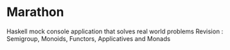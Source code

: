 # Marathon
Haskell mock console application that solves real world problems Revision : Semigroup, Monoids, Functors, Applicatives and Monads
